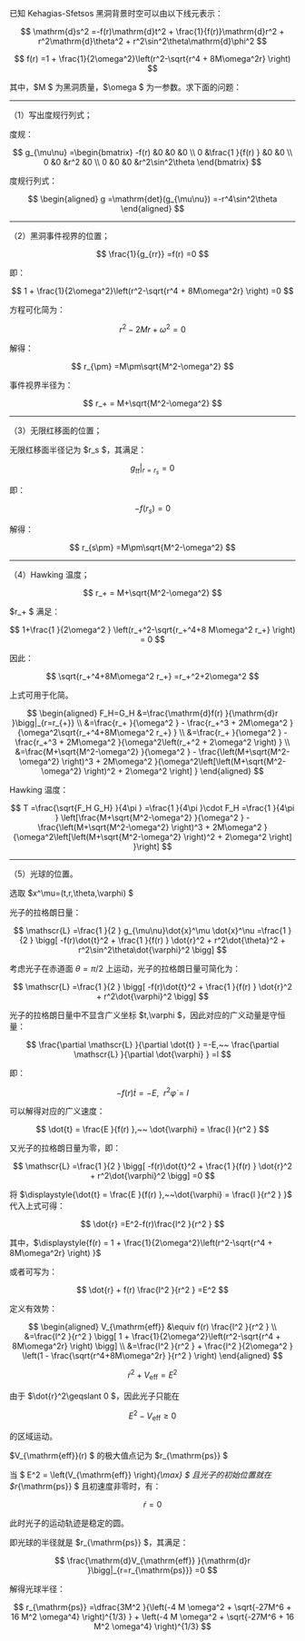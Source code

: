 已知 Kehagias-Sfetsos 黑洞背景时空可以由以下线元表示：

$$
\mathrm{d}s^2
=-f(r)\mathrm{d}t^2 + \frac{1}{f(r)}\mathrm{d}r^2 + r^2\mathrm{d}\theta^2 + r^2\sin^2\theta\mathrm{d}\phi^2
$$

$$
f(r)
=1 + \frac{1}{2\omega^2}\left(r^2-\sqrt{r^4 + 8M\omega^2r} \right)
$$

其中，$M $ 为黑洞质量，$\omega $ 为一参数。求下面的问题：

---

（1）写出度规行列式；

度规：

$$
g_{\mu\nu}
=\begin{bmatrix}
-f(r) &0 &0 &0 \\
0 &\frac{1 }{f(r) } &0 &0 \\
0 &0 &r^2 &0 \\
0 &0 &0 &r^2\sin^2\theta 
\end{bmatrix}
$$

度规行列式：

$$
\begin{aligned}
g
=\mathrm{det}(g_{\mu\nu})
=-r^4\sin^2\theta
\end{aligned}
$$

---

（2）黑洞事件视界的位置；

$$
\frac{1}{g_{rr}}
=f(r)
=0
$$

即：

$$
1 + \frac{1}{2\omega^2}\left(r^2-\sqrt{r^4 + 8M\omega^2r} \right)
=0
$$

方程可化简为：

$$
r^2-2Mr+\omega^2
=0
$$

解得：

$$
r_{\pm}
=M\pm\sqrt{M^2-\omega^2}
$$

事件视界半径为：

$$
r_+ = M+\sqrt{M^2-\omega^2}
$$

---
 
（3）无限红移面的位置；

无限红移面半径记为 $r_s $，其满足：

$$
g_{tt}|_{r=r_s}
=0
$$

即：

$$
-f(r_s)
=0
$$

解得：

$$
r_{s\pm}
=M\pm\sqrt{M^2-\omega^2}
$$

---

（4）Hawking 温度；

$$
r_+ = M+\sqrt{M^2-\omega^2}
$$

$r_+ $ 满足：

$$
1+\frac{1 }{2\omega^2 } \left(r_+^2-\sqrt{r_+^4+8 M\omega^2 r_+} \right) = 0
$$

因此：

$$
\sqrt{r_+^4+8M\omega^2 r_+}
=r_+^2+2\omega^2
$$

上式可用于化简。

$$
\begin{aligned}
F_H=G_H
&=\frac{\mathrm{d}f(r) }{\mathrm{d}r }\bigg|_{r=r_{+}} \\
&=\frac{r_+ }{\omega^2 } - \frac{r_+^3 + 2M\omega^2 }{\omega^2\sqrt{r_+^4+8M\omega^2 r_+} } \\
&=\frac{r_+ }{\omega^2 } - \frac{r_+^3 + 2M\omega^2 }{\omega^2\left(r_+^2 + 2\omega^2 \right) }  \\
&=\frac{M+\sqrt{M^2-\omega^2} }{\omega^2 } - \frac{\left(M+\sqrt{M^2-\omega^2} \right)^3 + 2M\omega^2 }{\omega^2\left[\left(M+\sqrt{M^2-\omega^2} \right)^2 + 2\omega^2 \right] } 
\end{aligned}
$$

Hawking 温度：

$$
T
=\frac{\sqrt{F_H G_H} }{4\pi }
=\frac{1 }{4\pi }\cdot F_H
=\frac{1 }{4\pi } \left[\frac{M+\sqrt{M^2-\omega^2} }{\omega^2 } - \frac{\left(M+\sqrt{M^2-\omega^2} \right)^3 + 2M\omega^2 }{\omega^2\left[\left(M+\sqrt{M^2-\omega^2} \right)^2 + 2\omega^2 \right] }\right]
$$

---

（5）光球的位置。

选取 $x^\mu=(t,r,\theta,\varphi) $

光子的拉格朗日量：

$$
\mathscr{L}
=\frac{1 }{2 } g_{\mu\nu}\dot{x}^\mu \dot{x}^\nu
=\frac{1 }{2 } \bigg[ -f(r)\dot{t}^2 + \frac{1 }{f(r) } \dot{r}^2 + r^2\dot{\theta}^2 + r^2\sin^2\theta\dot{\varphi}^2 \bigg] 
$$

考虑光子在赤道面 $\displaystyle{\theta=\pi/2 }$ 上运动，光子的拉格朗日量可简化为：

$$
\mathscr{L}
=\frac{1 }{2 } \bigg[ -f(r)\dot{t}^2 + \frac{1 }{f(r) } \dot{r}^2 + r^2\dot{\varphi}^2 \bigg] 
$$

光子的拉格朗日量中不显含广义坐标 $t,\varphi $，因此对应的广义动量是守恒量：

$$
\frac{\partial \mathscr{L} }{\partial \dot{t} } 
=-E,~~
\frac{\partial \mathscr{L} }{\partial \dot{\varphi} } 
=l
$$

即：

$$
-f(r)\dot{t} = -E,~~
r^2 \dot{\varphi} = l
$$

可以解得对应的广义速度：

$$
\dot{t} = \frac{E }{f(r) },~~
\dot{\varphi} = \frac{l }{r^2 } 
$$

又光子的拉格朗日量为零，即：

$$
\mathscr{L}
=\frac{1 }{2 } \bigg[ -f(r)\dot{t}^2 + \frac{1 }{f(r) } \dot{r}^2 + r^2\dot{\varphi}^2 \bigg] 
=0
$$

将 $\displaystyle{\dot{t} = \frac{E }{f(r) },~~\dot{\varphi} = \frac{l }{r^2 }  }$ 代入上式可得：

$$
\dot{r}
=E^2-f(r)\frac{l^2 }{r^2 } 
$$

其中，$\displaystyle{f(r) = 1 + \frac{1}{2\omega^2}\left(r^2-\sqrt{r^4 + 8M\omega^2r} \right) }$ 

或者可写为：

$$
\dot{r} + f(r) \frac{l^2 }{r^2 } 
=E^2 
$$

定义有效势：

$$
\begin{aligned}
V_{\mathrm{eff}}
&\equiv f(r) \frac{l^2 }{r^2 } \\
&=\frac{l^2 }{r^2 } \bigg[ 1 + \frac{1}{2\omega^2}\left(r^2-\sqrt{r^4 + 8M\omega^2r} \right) \bigg] \\
&=\frac{l^2 }{r^2 }  + \frac{l^2 }{2\omega^2 } \left(1 - \frac{\sqrt{r^4+8M\omega^2r} }{r^2 } \right)
\end{aligned}
$$

$$
\dot{r}^2 + V_{\mathrm{eff}} = E^2
$$

由于 $\dot{r}^2\geqslant 0 $，因此光子只能在

$$
E^2-V_{\mathrm{eff}}
\geqslant 0
$$

的区域运动。

$V_{\mathrm{eff}}(r) $ 的极大值点记为 $r_{\mathrm{ps}} $

当 $ E^2 = \left(V_{\mathrm{eff}} \right)_{\max}  $ 且光子的初始位置就在 $r_{\mathrm{ps}} $ 且初速度非零时，有：

$$
\dot{r} = 0
$$

此时光子的运动轨迹是稳定的圆。

即光球的半径就是 $r_{\mathrm{ps}} $，其满足：

$$
\frac{\mathrm{d}V_{\mathrm{eff}} }{\mathrm{d}r }\bigg|_{r=r_{\mathrm{ps}}}
=0
$$

解得光球半径：

$$
r_{\mathrm{ps}}
=\dfrac{3M^2 }{\left(-4 M \omega^2 + \sqrt{-27M^6 + 16 M^2 \omega^4} \right)^{1/3} } + \left(-4 M \omega^2 + \sqrt{-27M^6 + 16 M^2 \omega^4} \right)^{1/3}
$$